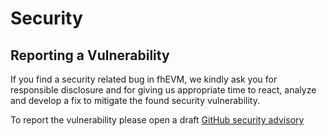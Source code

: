 # Security

## Reporting a Vulnerability

If you find a security related bug in fhEVM, we kindly ask you for responsible disclosure and for giving us appropriate time to react, analyze and develop a fix to mitigate the found security vulnerability.

To report the vulnerability please open a draft [GitHub security advisory](https://github.com/zama-ai/fhevm-solidity/security/advisories/new)
